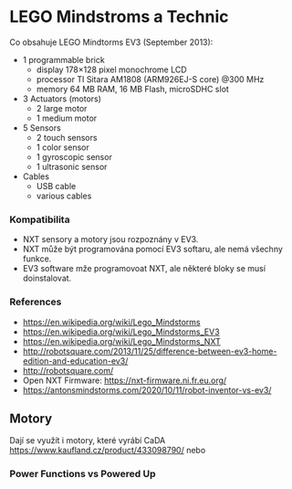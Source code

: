 # LEGO Mindstroms a Technic

Co obsahuje LEGO Mindtorms EV3 (September 2013):

- 1 programmable brick
  - display 178×128 pixel monochrome LCD  
  - processor TI Sitara AM1808 (ARM926EJ-S core) @300 MHz
  - memory 64 MB RAM, 16 MB Flash, microSDHC slot
- 3 Actuators (motors)
  - 2 large motor
  - 1 medium motor
- 5 Sensors
  - 2 touch sensors
  - 1 color sensor
  - 1 gyroscopic sensor
  - 1 ultrasonic sensor
- Cables
  - USB cable
  - various cables

### Kompatibilita

- NXT sensory a motory jsou rozpoznány v EV3.
- NXT může být programována pomocí EV3 softaru, ale nemá všechny funkce.
- EV3 software mže programovoat NXT, ale některé bloky se musí doinstalovat.

### References

- <https://en.wikipedia.org/wiki/Lego_Mindstorms>
- <https://en.wikipedia.org/wiki/Lego_Mindstorms_EV3>
- <https://en.wikipedia.org/wiki/Lego_Mindstorms_NXT>
- <http://robotsquare.com/2013/11/25/difference-between-ev3-home-edition-and-education-ev3/>
- <http://robotsquare.com/>
- Open NXT Firmware: <https://nxt-firmware.ni.fr.eu.org/>
- <https://antonsmindstorms.com/2020/10/11/robot-inventor-vs-ev3/>

## Motory

Dají se využít i motory, které vyrábí CaDA <https://www.kaufland.cz/product/433098790/> nebo

### Power Functions vs Powered Up


